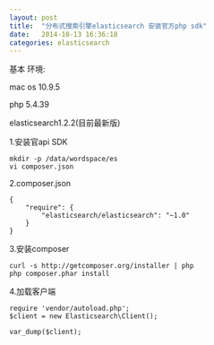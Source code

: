 ```yaml
---
layout: post
title:  "分布式搜索引擎elasticsearch 安装官方php sdk"
date:   2014-10-13 16:36:18
categories: elasticsearch
---
```


基本 环境:

mac os 10.9.5

php 5.4.39

elasticsearch1.2.2(目前最新版)

1.安装官api SDK

    mkdir -p /data/wordspace/es
    vi composer.json
2.composer.json

    {
        "require": {
            "elasticsearch/elasticsearch": "~1.0"
        }
    }
    
    
3.安装composer
    
    curl -s http://getcomposer.org/installer | php
    php composer.phar install
    
4.加载客户端
    
    require 'vendor/autoload.php';
    $client = new Elasticsearch\Client();
    
    var_dump($client);
    
    